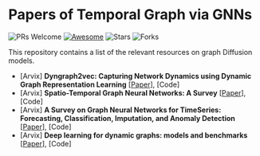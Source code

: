 # Papers of Temporal Graph via GNNs
![PRs Welcome](https://img.shields.io/badge/PRs-Welcome-green)  [![Awesome](https://awesome.re/badge.svg)](https://awesome.re) 
![Stars](https://img.shields.io/github/stars/gongchenghua/Graph-Diffusion-Models?color=red) 
![Forks](https://img.shields.io/github/forks/gongchenghua/Graph-Diffusion-Models?color=blue&label=Fork)

This repository contains a list of the relevant resources on graph Diffusion models. 
- [Arvix] **Dyngraph2vec: Capturing Network Dynamics using Dynamic Graph Representation Learning** [[Paper](https://arxiv.org/pdf/1809.02657)], [Code]
- [Arvix] **Spatio-Temporal Graph Neural Networks: A Survey** [[Paper](https://arxiv.org/pdf/2301.10569)], [Code]
- [Arvix] **A Survey on Graph Neural Networks for TimeSeries: Forecasting, Classification, Imputation, and Anomaly Detection** [[Paper](https://arxiv.org/pdf/2307.03759)], [Code]
- [Arvix] **Deep learning for dynamic graphs: models and benchmarks** [[Paper](https://arxiv.org/pdf/2307.06104)], [Code]

